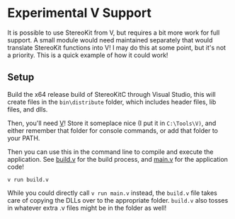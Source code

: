 # Experimental V Support

It is possible to use StereoKit from V, but requires a bit more work for full support. A small module would need maintained separately that would translate StereoKit functions into V! I may do this at some point, but it's not a priority. This is a quick example of how it could work!

## Setup

Build the x64 release build of StereoKitC through Visual Studio, this will create files in the `bin\distribute` folder, which includes header files, lib files, and dlls.

Then, you'll need [V](https://vlang.io/)! Store it someplace nice (I put it in `C:\Tools\V)`, and either remember that folder for console commands, or add that folder to your PATH.

Then you can use this in the command line to compile and execute the application. See [build.v](build.v) for the build process, and [main.v](main.v) for the application code!

`v run build.v`

While you could directly call `v run main.v` instead, the `build.v` file takes care of copying the DLLs over to the appropriate folder. `build.v` also tosses in whatever extra .v files might be in the folder as well!